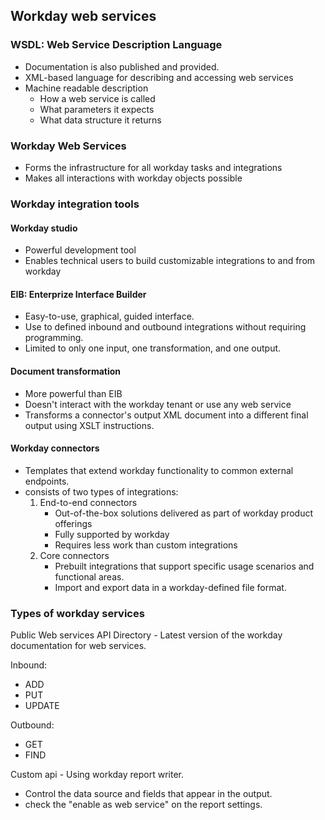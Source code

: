 ## Workday web services

### WSDL: Web Service Description Language

- Documentation is also published and provided.
- XML-based language for describing and accessing web services
- Machine readable description
    - How a web service is called
    - What parameters it expects
    - What data structure it returns 

### Workday Web Services

- Forms the infrastructure for all workday tasks and integrations
- Makes all interactions with workday objects possible

### Workday integration tools

#### Workday studio

- Powerful development tool
- Enables technical users to build customizable integrations to and from workday

#### EIB: Enterprize Interface Builder

- Easy-to-use, graphical, guided interface.
- Use to defined inbound and outbound integrations without requiring programming.
- Limited to only one input, one transformation, and one output.

#### Document transformation

- More powerful than EIB
- Doesn't interact with the workday tenant or use any web service
- Transforms a connector's output XML document into a different final output using XSLT instructions.

#### Workday connectors

- Templates that extend workday functionality to common external endpoints.
- consists of two types of integrations:
    1. End-to-end connectors
        - Out-of-the-box solutions delivered as part of workday product offerings
        - Fully supported by workday
        - Requires less work than custom integrations
    2. Core connectors  
        - Prebuilt integrations that support specific usage scenarios and functional areas.
        - Import and export data in a workday-defined file format.

### Types of workday services

Public Web services API Directory - Latest version of the workday documentation for web services.

Inbound:
- ADD
- PUT
- UPDATE

Outbound:
- GET
- FIND

Custom api - Using workday report writer.
- Control the data source and fields that appear in the output.
- check the "enable as web service" on the report settings.
